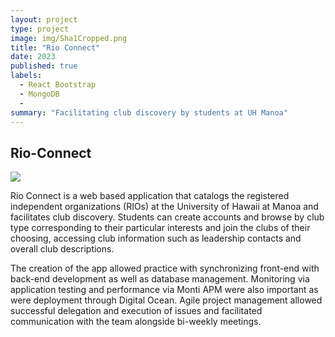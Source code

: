 ```yaml
---
layout: project
type: project
image: img/Sha1Cropped.png
title: "Rio Connect"
date: 2023
published: true
labels:
  - React Bootstrap
  - MongoDB
  - 
summary: "Facilitating club discovery by students at UH Manoa"
---
```

## Rio-Connect
<img class="img-fluid" src="...img/sha1image2.jpg">

Rio Connect is a web based application that catalogs the registered independent organizations (RIOs) at the University of Hawaii at Manoa and facilitates club discovery. Students can create accounts and browse by club type corresponding to their particular interests and join the clubs of their choosing, accessing club information such as leadership contacts and overall club descriptions. 

The creation of the app allowed practice with synchronizing front-end with back-end development as well as database management. Monitoring via application testing and performance via Monti APM were also important as were deployment through Digital Ocean. Agile project management allowed successful delegation and execution of issues and facilitated communication with the team alongside bi-weekly meetings. 


